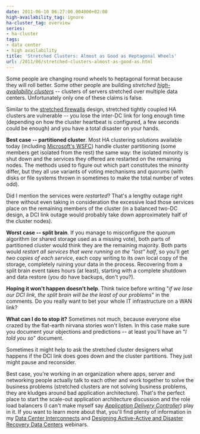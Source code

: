 ```yaml
---
date: 2011-06-10 06:27:00.004000+02:00
high-availability_tag: ignore
ha-cluster_tag: overview
series:
- ha-cluster
tags:
- data center
- high availability
title: 'Stretched Clusters: Almost as Good as Heptagonal Wheels'
url: /2011/06/stretched-clusters-almost-as-good-as.html
---
```

Some people are changing round wheels to heptagonal format because they will roll better. Some other people are building *stretched* [*high-availability clusters*](http://en.wikipedia.org/wiki/Computer_cluster) -- clusters of servers stretched over multiple data centers. Unfortunately only one of these claims is false.

Similar to the [stretched firewalls](/2011/04/distributed-firewalls-how-badly-do-you.html) design, stretched tightly coupled HA clusters are vulnerable -- you lose the inter-DC link for long enough time (depending on how the cluster heartbeat is configured, a few seconds could be enough) and you have a total disaster on your hands.
<!--more-->
**Best case -- partitioned cluster**. Most HA clustering solutions available today (including [Microsoft's WSFC](http://en.wikipedia.org/wiki/Microsoft_Cluster_Server)) handle cluster partitioning (some members get isolated from the rest) the same way: the isolated minority is shut down and the services they offered are restarted on the remaining nodes. The methods used to figure out which part constitutes the minority differ, but they all use variants of voting mechanisms and quorums (with disks or file systems thrown in sometimes to make the total number of votes odd).

Did I mention the services were *restarted*? That's a lengthy outage right there without even taking in consideration the excessive load those services place on the remaining members of the cluster (in a balanced two-DC design, a DCI link outage would probably take down approximately half of the cluster nodes).

**Worst case -- split brain**. If you manage to misconfigure the quorum algorithm (or shared storage used as a missing vote), both parts of partitioned cluster would think they are the remaining majority. Both parts would *restart all services that were running on the "lost" half*, so you'll get *two copies of each service*, each copy writing to its own local copy of the storage, completely ruining your data in the process. Recovering from a split brain event takes hours (at least), starting with a complete shutdown and data restore (you do have backups, don't you?).

**Hoping it won't happen doesn't help**. Think twice before writing "*if we lose our DCI link, the split brain will be the least of our problems*" in the comments. Do you really want to bet your whole IT infrastructure on a WAN link?

**What can I do to stop it?** Sometimes not much, because everyone else crazed by the flat-earth nirvana stories won't listen. In this case make sure you document your objections and predictions -- at least you'll have an "*I told you so*" document.

Sometimes it might help to ask the stretched cluster designers what happens if the DCI link does goes down and the cluster partitions. They just might pause and reconsider.

Best case, you're working in an organization where apps, server and networking people actually talk to each other and work together to solve the business problems (stretched clusters are not solving business problems, they are kludges around bad application architecture). That's the perfect place to start the scale-out application architecture discussion and the role load balancers (I can't make myself say [*Application Delivery Controller*](http://packetpushers.net/show-47-load-balancers-good-thing-we-step-in-it/)) play in it. If you want to learn more about that, you'll find plenty of information in my [Data Center Interconnects](https://www.ipspace.net/DCI) and [Designing Active-Active and Disaster Recovery Data Centers](https://www.ipspace.net/Designing_Active-Active_and_Disaster_Recovery_Data_Centers) webinars.
